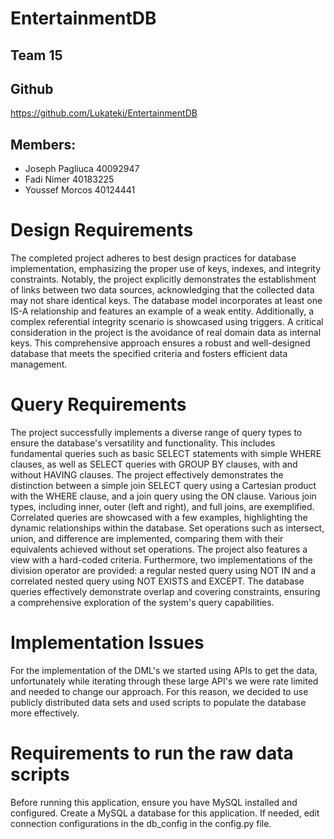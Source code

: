 # EntertainmentDB

## Team 15

## Github
https://github.com/Lukateki/EntertainmentDB

## Members:
- Joseph Pagliuca 40092947
- Fadi Nimer 40183225
- Youssef Morcos 40124441

# Design Requirements
The completed project adheres to best design practices for database implementation, emphasizing the proper use of keys, indexes, and integrity constraints. Notably, the project explicitly demonstrates the establishment of links between two data sources, acknowledging that the collected data may not share identical keys. The database model incorporates at least one IS-A relationship and features an example of a weak entity. Additionally, a complex referential integrity scenario is showcased using triggers. A critical consideration in the project is the avoidance of real domain data as internal keys. This comprehensive approach ensures a robust and well-designed database that meets the specified criteria and fosters efficient data management.

# Query Requirements
The project successfully implements a diverse range of query types to ensure the database's versatility and functionality. This includes fundamental queries such as basic SELECT statements with simple WHERE clauses, as well as SELECT queries with GROUP BY clauses, with and without HAVING clauses. 
The project effectively demonstrates the distinction between a simple join SELECT query using a Cartesian product with the WHERE clause, and a join query using the ON clause. Various join types, including inner, outer (left and right), and full joins, are exemplified. Correlated queries are showcased with a few examples, highlighting the dynamic relationships within the database. 
Set operations such as intersect, union, and difference are implemented, comparing them with their equivalents achieved without set operations. The project also features a view with a hard-coded criteria. Furthermore, two implementations of the division operator are provided: a regular nested query using NOT IN and a correlated nested query using NOT EXISTS and EXCEPT. The database queries effectively demonstrate overlap and covering constraints, ensuring a comprehensive exploration of the system's query capabilities.

# Implementation Issues
For the implementation of the DML's we started using APIs to get the data, unfortunately while iterating through these large API's we were rate limited and needed to change our approach. For this reason, we decided to use publicly distributed data sets and used scripts to populate the database more effectively.

# Requirements to run the raw data scripts
Before running this application, ensure you have MySQL installed and configured.
Create a MySQL a database for this application.
If needed, edit connection configurations in the db_config in the config.py file.
